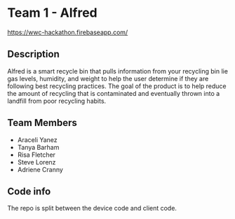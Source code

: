 # Team 1 - Alfred

https://wwc-hackathon.firebaseapp.com/

## Description

Alfred is a smart recycle bin that pulls information from your recycling bin lie gas levels, humidity, and weight to help the user determine if they are following best recycling practices. The goal of the product is to help reduce the amount of recycling that is contaminated and eventually thrown into a landfill from poor recycling habits. 

## Team Members
- Araceli Yanez
- Tanya Barham
- Risa Fletcher
- Steve Lorenz
- Adriene Cranny

## Code info
The repo is split between the device code and client code.